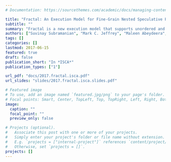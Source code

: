 ```yaml
---
# Documentation: https://sourcethemes.com/academic/docs/managing-content/

title: "Fractal: An Execution Model for Fine-Grain Nested Speculative Parallelism"
subtitle: ""
summary: "Fractal is a new execution model that supports unordered and timestamp-ordered nested parallelism. Fractal lets programmers seamlessly compose speculative parallel algorithms, and lets the architecture exploit parallelism at all levels. Our approach sidesteps the issues of nested parallel HTMs and uncovers abundant fine-grain parallelism. As a result, Fractal outperforms prior speculative architectures by up to 88× at 256 cores."
authors: ["Suvinay Subramanian", "Mark C. Jeffrey", "Maleen Abeydeera", "Hyun Ryong Lee", "Victor Ying", "Joel Emer", "Daniel Sanchez" ]
tags: []
categories: []
lastmod: 2017-06-15
featured: true
draft: false
publication_short: "In *ISCA*"
publication_types: ["1"]

url_pdf: "docs/2017.fractal.isca.pdf"
url_slides: "slides/2017.fractal.isca.slides.pdf"

# Featured image
# To use, add an image named `featured.jpg/png` to your page's folder.
# Focal points: Smart, Center, TopLeft, Top, TopRight, Left, Right, BottomLeft, Bottom, BottomRight.
image:
  caption: ""
  focal_point: ""
  preview_only: false

# Projects (optional).
#   Associate this post with one or more of your projects.
#   Simply enter your project's folder or file name without extension.
#   E.g. `projects = ["internal-project"]` references `content/project/deep-learning/index.md`.
#   Otherwise, set `projects = []`.
projects: []
---
```

